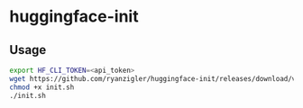 # huggingface-init

## Usage

```bash
export HF_CLI_TOKEN=<api_token>
wget https://github.com/ryanzigler/huggingface-init/releases/download/v0.0.1/init.sh -O init.sh
chmod +x init.sh
./init.sh
```
